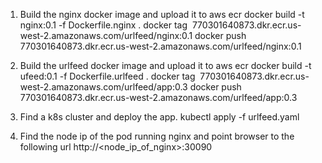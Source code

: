 1. Build the nginx docker image and upload it to aws ecr
    docker build -t nginx:0.1 -f Dockerfile.nginx .
    docker tag <img> 770301640873.dkr.ecr.us-west-2.amazonaws.com/urlfeed/nginx:0.1
    docker push 770301640873.dkr.ecr.us-west-2.amazonaws.com/urlfeed/nginx:0.1


2. Build the urlfeed docker image and upload it to aws ecr
    docker build -t ufeed:0.1 -f Dockerfile.urlfeed .
    docker tag <img>  770301640873.dkr.ecr.us-west-2.amazonaws.com/urlfeed/app:0.3
    docker push 770301640873.dkr.ecr.us-west-2.amazonaws.com/urlfeed/app:0.3

3. Find a k8s cluster and deploy the app.
    kubectl apply -f urlfeed.yaml

4. Find the node ip of the pod running nginx and point browser to the following url
    http://<node_ip_of_nginx>:30090
